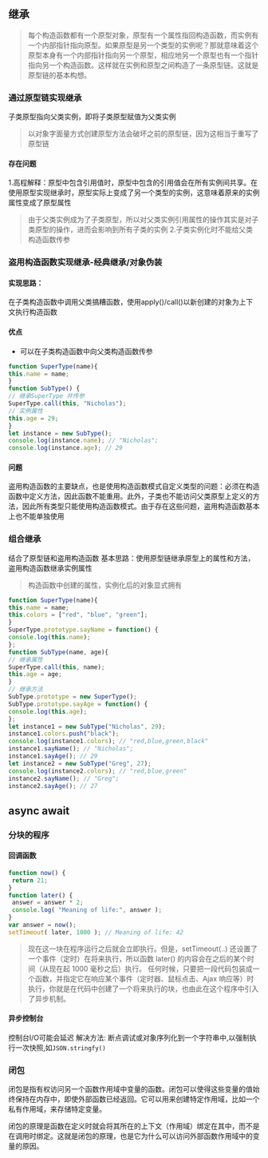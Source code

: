 ## 继承
> 每个构造函数都有一个原型对象，原型有一个属性指回构造函数，而实例有一个内部指针指向原型。如果原型是另一个类型的实例呢？那就意味着这个原型本身有一个内部指针指向另一个原型，相应地另一个原型也有一个指针指向另一个构造函数。这样就在实例和原型之间构造了一条原型链。这就是原型链的基本构想。
### 通过原型链实现继承
子类原型指向父类实例，即将子类原型赋值为父类实例
> 以对象字面量方式创建原型方法会破坏之前的原型链，因为这相当于重写了原型链
#### 存在问题
1.高程解释：原型中包含引用值时，原型中包含的引用值会在所有实例间共享。在使用原型实现继承时，原型实际上变成了另一个类型的实例，这意味着原来的实例属性变成了原型属性
> 由于父类实例成为了子类原型，所以对父类实例引用属性的操作其实是对子类原型的操作，进而会影响到所有子类的实例
2.子类实例化时不能给父类构造函数传参

### 盗用构造函数实现继承-经典继承/对象伪装
#### 实现思路：
在子类构造函数中调用父类搞糟函数，使用apply()/call()以新创建的对象为上下文执行构造函数
#### 优点
- 可以在子类构造函数中向父类构造函数传参
```javascript
function SuperType(name){
this.name = name;
}
function SubType() {
// 继承SuperType 并传参
SuperType.call(this, "Nicholas");
// 实例属性
this.age = 29;
}
let instance = new SubType();
console.log(instance.name); // "Nicholas";
console.log(instance.age); // 29
```
#### 问题
盗用构造函数的主要缺点，也是使用构造函数模式自定义类型的问题：必须在构造函数中定义方法，因此函数不能重用。此外，子类也不能访问父类原型上定义的方法，因此所有类型只能使用构造函数模式。由于存在这些问题，盗用构造函数基本上也不能单独使用
### 组合继承
结合了原型链和盗用构造函数
基本思路：使用原型链继承原型上的属性和方法，盗用构造函数继承实例属性
> 构造函数中创建的属性，实例化后的对象显式拥有
```javascript
function SuperType(name){
this.name = name;
this.colors = ["red", "blue", "green"];
}
SuperType.prototype.sayName = function() {
console.log(this.name);
};
function SubType(name, age){
// 继承属性
SuperType.call(this, name);
this.age = age;
}
// 继承方法
SubType.prototype = new SuperType();
SubType.prototype.sayAge = function() {
console.log(this.age);
};
let instance1 = new SubType("Nicholas", 29);
instance1.colors.push("black");
console.log(instance1.colors); // "red,blue,green,black"
instance1.sayName(); // "Nicholas";
instance1.sayAge(); // 29
let instance2 = new SubType("Greg", 27);
console.log(instance2.colors); // "red,blue,green"
instance2.sayName(); // "Greg";
instance2.sayAge(); // 27
```

## async await
### 分块的程序
#### 回调函数
``` javascript
function now() {
 return 21;
}
function later() {
 answer = answer * 2;
 console.log( "Meaning of life:", answer );
}
var answer = now();
setTimeout( later, 1000 ); // Meaning of life: 42
```
> 现在这一块在程序运行之后就会立即执行。但是，setTimeout(..) 还设置了一个事件（定时）在将来执行，所以函数 later() 的内容会在之后的某个时间（从现在起 1000 毫秒之后）执行。
>任何时候，只要把一段代码包装成一个函数，并指定它在响应某个事件（定时器、鼠标点击、Ajax 响应等）时执行，你就是在代码中创建了一个将来执行的块，也由此在这个程序中引入了异步机制。

#### 异步控制台
控制台I/O可能会延迟
解决方法: 断点调试或对象序列化到一个字符串中,以强制执行一次快照,如`JSON.stringfy()`





### 闭包

闭包是指有权访问另一个函数作用域中变量的函数。闭包可以使得这些变量的值始终保持在内存中，即使外部函数已经返回。它可以用来创建特定作用域，比如一个私有作用域，来存储特定变量。

闭包的原理是函数在定义时就会将其所在的上下文（作用域）绑定在其中，而不是在调用时绑定。这就是闭包的原理，也是它为什么可以访问外部函数作用域中的变量的原因。



















